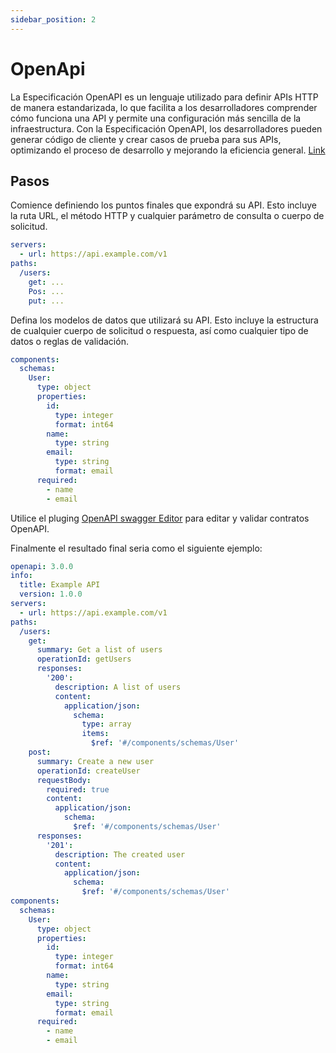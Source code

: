 ```yaml
---
sidebar_position: 2
---
```



# OpenApi

La Especificación OpenAPI es un lenguaje utilizado para definir APIs HTTP de manera estandarizada, lo que facilita a los desarrolladores comprender cómo funciona una API y permite una configuración más sencilla de la infraestructura. Con la Especificación OpenAPI, los desarrolladores pueden generar código de cliente y crear casos de prueba para sus APIs, optimizando el proceso de desarrollo y mejorando la eficiencia general. [Link](https://www.openapis.org/)


## Pasos

Comience definiendo los puntos finales que expondrá su API. Esto incluye la ruta URL, el método HTTP y cualquier parámetro de consulta o cuerpo de solicitud.

``` yaml
servers:
  - url: https://api.example.com/v1
paths:
  /users:
    get: ...
    Pos: ...
    put: ...
```

Defina los modelos de datos que utilizará su API. Esto incluye la estructura de cualquier cuerpo de solicitud o respuesta, así como cualquier tipo de datos o reglas de validación.

``` yaml
components:
  schemas:
    User:
      type: object
      properties:
        id:
          type: integer
          format: int64
        name:
          type: string
        email:
          type: string
          format: email
      required:
        - name
        - email
```

Utilice el pluging [OpenAPI swagger Editor](https://marketplace.visualstudio.com/items?itemName=42Crunch.vscode-openapi) para editar y validar contratos OpenAPI.


Finalmente el resultado final seria como el siguiente ejemplo:

``` yaml
openapi: 3.0.0
info:
  title: Example API
  version: 1.0.0
servers:
  - url: https://api.example.com/v1
paths:
  /users:
    get:
      summary: Get a list of users
      operationId: getUsers
      responses:
        '200':
          description: A list of users
          content:
            application/json:
              schema:
                type: array
                items:
                  $ref: '#/components/schemas/User'
    post:
      summary: Create a new user
      operationId: createUser
      requestBody:
        required: true
        content:
          application/json:
            schema:
              $ref: '#/components/schemas/User'
      responses:
        '201':
          description: The created user
          content:
            application/json:
              schema:
                $ref: '#/components/schemas/User'
components:
  schemas:
    User:
      type: object
      properties:
        id:
          type: integer
          format: int64
        name:
          type: string
        email:
          type: string
          format: email
      required:
        - name
        - email
```